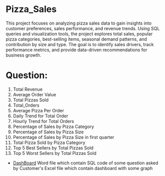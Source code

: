 # Pizza_Sales
This project focuses on analyzing pizza sales data to gain insights into customer preferences, sales performance, and revenue trends. Using SQL queries and visualization tools, the project explores total sales, popular pizza categories, best-selling items, seasonal demand patterns, and contribution by size and type. The goal is to identify sales drivers, track performance metrics, and provide data-driven recommendations for business growth.

# Question:
1. Total Revenue
2. Average Order Value
3. Total Pizzas Sold
4. Total_Orders
5. Average Pizza Per Order
6. Daily Trend for Total Order
7. Hourly Trend for Total Orders
8. Percentage of Sales by Pizza Category
9. Percentage of Sales by Pizza Size
10. Percentage of Sales by Pizza Size in first quarter
11. Total Pizza Sold by Pizza Category
12. Top 5 Best Sellers by Total Pizzas Sold
13. Top 5 Worst Sellers by Total Pizzas Sold

- <a href= "https://view.officeapps.live.com/op/view.aspx?src=https%3A%2F%2Fraw.githubusercontent.com%2Fsurbhisrivastava002%2FPizza_Sales%2Frefs%2Fheads%2Fmain%2Fpizza_sales%2520excel%2520file.xlsx&wdOrigin=BROWSELINK">DashBoard</a>
Word file which contain SQL code of some question asked by Customer's 
Excel file which contain dashboard with some graph
